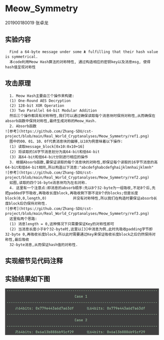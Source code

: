 # Meow_Symmetry

201900180019 张卓龙

## 实验内容
      Find a 64-byte message under some 𝒌 fulfilling that their hash value is symmetrical.              
      本code利用Meow Hash算法的对称特性, 通过构造相应的密钥key以及消息msg, 使得hash值呈现对称性                        
      
    
## 攻击原理                
      1. Meow Hash主要由三个操作来构建:       
      (1) One-Round AES Decryption        
      (2) 128-bit XOR Operation                    
      (3) Two Parallel 64-bit Modular Addition          
      然后三个操作都具有对称特性,我们可以通过确保读取每个消息块时保持对称性,从而确保在absorb函数中保持对称性,最终生成对称的Meow_Hash.               
      2. Absorb函数          
    ![参考](https://github.com/Zhang-SDU/cst-project/blob/main/Real_World_Cryptanalyses/Meow_Symmetry/ref1.png)
      图中的00、01、10、0f代表消息块的偏移,以10为例意味着以下操作:        
      (1) 读取message_block[0x10:0x10+16]           
      (2) 将读取的16字节消息划分为高64-bit和低64-bit              
      (3) 高64-bit和低64-bit分别进行相应的操作        
      3. 根据Absorb函数,要保证读取的每个消息块的对称性,即保证每个读取的16字节消息的高64-bit和低64-bit相同,所以构造以下消息:"abcdefghabcdefghaijklmnhaijklmnh"                  
    ![参考](https://github.com/Zhang-SDU/cst-project/blob/main/Real_World_Cryptanalyses/Meow_Symmetry/ref2.png)                
      如图,读取的四个16-byte消息块均为左右对称.                   
      4. 这里有一个注意点:即消息的absorb顺序:先以8个32-byte为一组吸收,不足8个后,先把padded字节吸收,再吸收长度block,再吸收剩下那不足8个的blocks;但是长度block(0,0,length,0)            并没有对称特性,所以我们在构造时要保证absorb长度block后仍保持对称性.         
    ![参考](https://github.com/Zhang-SDU/cst-project/blob/main/Real_World_Cryptanalyses/Meow_Symmetry/ref3.png)             
      这里有两个思路:      
      (1) 消息length = 0,这种情况下只需要保证Key的对称性即可         
      (2) 当消息长度小于8个32-byte时,这里以[3]中消息为例,此时先吸收padding字节即32-byte 0,再吸收长度block,所以此时需要通过Key来保证吸收长度block之后仍然保持对称性,最后吸收
      32-byte消息,从而保证hash值的对称性.


## 实现细节见代码注释

## 实验结果如下图
![攻击结果](https://github.com/Zhang-SDU/cst-project/blob/main/Real_World_Cryptanalyses/Meow_Symmetry/result.png)
